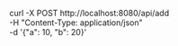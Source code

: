 curl -X POST http://localhost:8080/api/add \
  -H "Content-Type: application/json" \
  -d '{"a": 10, "b": 20}'
